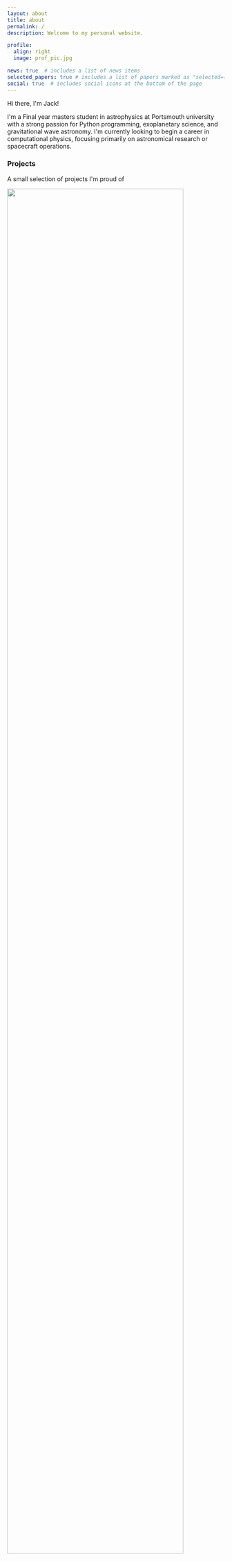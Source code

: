 ```yaml
---
layout: about
title: about
permalink: /
description: Welcome to my personal website.

profile:
  align: right
  image: prof_pic.jpg

news: true  # includes a list of news items
selected_papers: true # includes a list of papers marked as "selected={true}"
social: true  # includes social icons at the bottom of the page
---
```


Hi there, I'm Jack!

I'm a Final year masters student in astrophysics at Portsmouth university with a strong passion for Python programming, exoplanetary science, and gravitational wave astronomy. I'm currently looking to begin a career in computational physics, focusing primarily on astronomical research or spacecraft operations.

### Projects

A small selection of projects I'm proud of

<a href="https://github.com/Skiylia-Lang/Verboscript">
  <img align="center" width="90%" src="https://github-readme-stats.vercel.app/api/pin/?username=Skiylia-Lang&repo=Verboscript&theme=algolia&border_radius=20)"/>
</a>

<a href="https://github.com/Skiylia-Lang/PySkiylia">
  <img align="center" width="90%" src="https://github-readme-stats.vercel.app/api/pin/?username=Skiylia-Lang&repo=PySkiylia&theme=algolia&border_radius=20"/>
</a>

for an extended list of things I'm working on, or have previously worked with, see <a href="sk1y101.github.io/projects">the projects section</a> of this website.

### Support me

A lot of my work, especially if it's personal, is free, open source, and probably always will be. If you want to go above and beyond and support that, I do accept cups of tea.

<a href="https://www.buymeacoffee.com/lloydwaltersj">
  <img src="https://img.buymeacoffee.com/button-api/?text=Buy me a tea&emoji=&slug=lloydwaltersj&button_colour=B3FFFF&font_colour=000000&font_family=Cookie&outline_colour=000000&coffee_colour=c58e4c">
</a>

### Site status

![website: up](https://img.shields.io/website?url=https%3A%2F%2Fsk1y101.github.io)

[![Deploy](https://github.com/SK1Y101/sk1y101.github.io/actions/workflows/deploy.yml/badge.svg)](https://github.com/SK1Y101/sk1y101.github.io/actions/workflows/deploy.yml)
